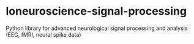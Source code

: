 # Ioneuroscience-signal-processing
Python library for advanced neurological signal processing and analysis (EEG, fMRI, neural spike data)
